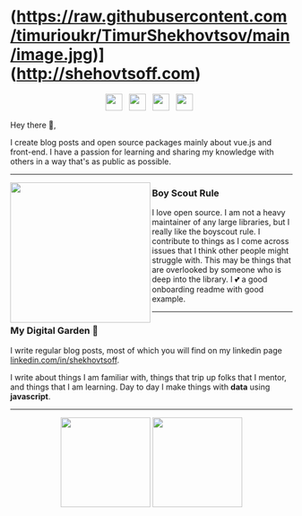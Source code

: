 

# (https://raw.githubusercontent.com/timurioukr/TimurShekhovtsov/main/image.jpg)](http://shehovtsoff.com)



<p align='center'>
<a href="https://instagram.com/user.tim.user"><img height="30" src="https://github.com/timurioukr/TimurShekhovtsov/blob/main/timur_icon1.png?raw=true"></a>&nbsp;&nbsp;
<a href="https://www.linkedin.com/in/shekhovtsoff/"><img height="30" src="https://github.com/WaylonWalker/WaylonWalker/blob/main/icon/linkedin.png?raw=true"></a>&nbsp;&nbsp;
<a href="https://qubits.icu/"><img height="30" src="https://github.com/timurioukr/TimurShekhovtsov/blob/main/browser.png?raw=true"></a>&nbsp;&nbsp;
<a href="https://www.codewars.com/users/Shekhovtsov%20Timur"><img height="30" src="https://github.com/timurioukr/TimurShekhovtsov/blob/main/logo-square-red-big-dark-text-2e091298050b4a55869eb3c7d02e5cd21561b042f7692401fd9e3a2409078c39.png?raw=true"></a>&nbsp;&nbsp;

</p>

Hey there 👋,

I create blog posts and open source packages mainly about vue.js and front-end.  I have a passion for learning and sharing my knowledge with others in a way that's as public as possible.

  ---
 
 <p>
  <img width="250" align='left' src="https://github.com/WaylonWalker/WaylonWalker/blob/main/icon/hacktoberfest.png?raw=true">
</p>
 
### Boy Scout Rule

I love open source.  I am not a heavy maintainer of any large libraries, but I really like the boyscout rule.  I contribute to things as I come across issues that I think other people might struggle with.  This may be things that are overlooked by someone who is deep into the library.  I 💕 a good onboarding readme with good example.

 ---

### My Digital Garden 🌱

I write regular blog posts, most of which you will find on my linkedin page [linkedin.com/in/shekhovtsoff](https://www.linkedin.com/in/shekhovtsoff/).

I write about things I am familiar with, things that trip up folks that I mentor, and things that I am learning.  Day to day I make things with **data** using **javascript**. 

---

<p align="center">
    <img align="center" height="160px" src="https://github-readme-stats.vercel.app/api/top-langs/?username=timurioukr&layout=compact&theme=radical" />
    <img align="center" height="160px"  src="https://github-readme-stats.vercel.app/api?username=timurioukr&show_icons=true&theme=radical&&hide=contribs&count_private=true" />
  <p>
